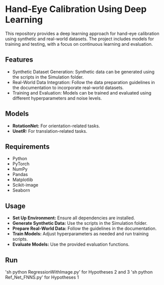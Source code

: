 # Hand-Eye Calibration Using Deep Learning
This repository provides a deep learning approach for hand-eye calibration using synthetic and real-world datasets. The project includes models for training and testing, with a focus on continuous learning and evaluation.

## Features
  - Synthetic Dataset Generation: Synthetic data can be generated using the scripts in the Simulation folder.
  - Real-World Data Integration: Follow the data preparation guidelines in the documentation to incorporate real-world datasets.
  - Training and Evaluation: Models can be trained and evaluated using different hyperparameters and noise levels.

## Models
  - **RotationNet:** For orientation-related tasks.
  - **UnetR:** For translation-related tasks.
 
## Requirements
  - Python
  - PyTorch
  - NumPy
  - Pandas
  - Matplotlib
  - Scikit-image
  - Seaborn
## Usage
  - **Set Up Environment:** Ensure all dependencies are installed.
  - **Generate Synthetic Data:** Use the scripts in the Simulation folder.
  - **Prepare Real-World Data:** Follow the guidelines in the documentation.
  - **Train Models:** Adjust hyperparameters as needed and run training scripts.
  - **Evaluate Models:** Use the provided evaluation functions.
## Run
'sh python RegressionWithImage.py' for Hypotheses 2 and 3
'sh python Ref_Net_FNNS.py' for Hypotheses 1
